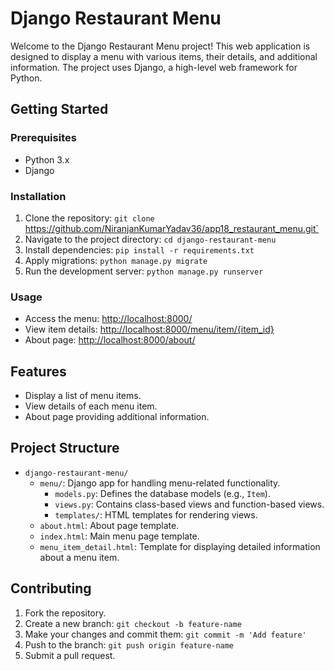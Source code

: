 # Django Restaurant Menu

Welcome to the Django Restaurant Menu project! This web application is designed to display a menu with various items, their details, and additional information. The project uses Django, a high-level web framework for Python.

## Getting Started

### Prerequisites
- Python 3.x
- Django

### Installation
1. Clone the repository: `git clone `https://github.com/NiranjanKumarYadav36/app18_restaurant_menu.git`
2. Navigate to the project directory: `cd django-restaurant-menu`
3. Install dependencies: `pip install -r requirements.txt`
4. Apply migrations: `python manage.py migrate`
5. Run the development server: `python manage.py runserver`

### Usage
- Access the menu: [http://localhost:8000/](http://localhost:8000/)
- View item details: [http://localhost:8000/menu/item/{item_id}](http://localhost:8000/menu/item/{item_id})
- About page: [http://localhost:8000/about/](http://localhost:8000/about/)

## Features
- Display a list of menu items.
- View details of each menu item.
- About page providing additional information.

## Project Structure
- `django-restaurant-menu/`
  - `menu/`: Django app for handling menu-related functionality.
    - `models.py`: Defines the database models (e.g., `Item`).
    - `views.py`: Contains class-based views and function-based views.
    - `templates/`: HTML templates for rendering views.
  - `about.html`: About page template.
  - `index.html`: Main menu page template.
  - `menu_item_detail.html`: Template for displaying detailed information about a menu item.

## Contributing
1. Fork the repository.
2. Create a new branch: `git checkout -b feature-name`
3. Make your changes and commit them: `git commit -m 'Add feature'`
4. Push to the branch: `git push origin feature-name`
5. Submit a pull request.

